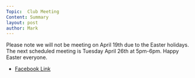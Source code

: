 ```yaml
---
Topic:  Club Meeting
Content: Summary
layout: post
author: Mark
---
```

Please note we will not be meeting on April 19th due to the Easter holidays. The next scheduled meeting is Tuesday April 26th at 5pm-6pm. Happy Easter everyone.



* [Facebook Link](https://www.facebook.com/1481985248595237/posts/4768058389987890/)


